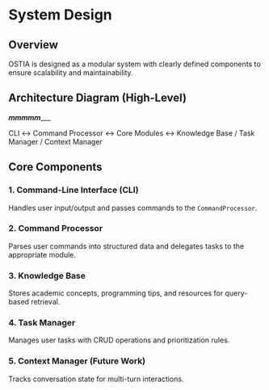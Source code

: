 # System Design

## Overview
OSTIA is designed as a modular system with clearly defined components to ensure scalability and maintainability.

## Architecture Diagram (High-Level)
 _____mmmmm________


 CLI ↔ Command Processor ↔ Core Modules ↔ Knowledge Base / Task Manager / Context Manager

## Core Components

### 1. Command-Line Interface (CLI)
Handles user input/output and passes commands to the `CommandProcessor`.

### 2. Command Processor
Parses user commands into structured data and delegates tasks to the appropriate module.

### 3. Knowledge Base
Stores academic concepts, programming tips, and resources for query-based retrieval.

### 4. Task Manager
Manages user tasks with CRUD operations and prioritization rules.

### 5. Context Manager (Future Work)
Tracks conversation state for multi-turn interactions.
